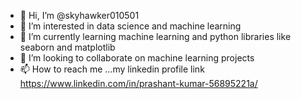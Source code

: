 - 👋 Hi, I’m @skyhawker010501
- 👀 I’m interested in data science and machine learning
- 🌱 I’m currently learning machine learning and python libraries like seaborn and matplotlib
- 💞️ I’m looking to collaborate on machine learning projects
- 📫 How to reach me ...my linkedin profile link https://www.linkedin.com/in/prashant-kumar-56895221a/

<!---
skyhawker010501/skyhawker010501 is a ✨ special ✨ repository because its `README.md` (this file) appears on your GitHub profile.
You can click the Preview link to take a look at your changes.
--->
